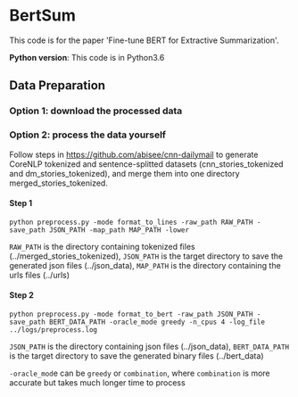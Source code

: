 # BertSum


This code is for the paper 'Fine-tune BERT for Extractive Summarization'.

**Python version**: This code is in Python3.6

## Data Preparation
### Option 1: download the processed data

### Option 2: process the data yourself


Follow steps in https://github.com/abisee/cnn-dailymail to generate CoreNLP tokenized and sentence-splitted datasets (cnn_stories_tokenized and dm_stories_tokenized), and merge them into one directory merged_stories_tokenized.

#### Step 1
 
```
python preprocess.py -mode format_to_lines -raw_path RAW_PATH -save_path JSON_PATH -map_path MAP_PATH -lower 
```

`RAW_PATH` is the directory containing tokenized files (../merged_stories_tokenized), `JSON_PATH` is the target directory to save the generated json files (../json_data), `MAP_PATH` is the  directory containing the urls files (../urls)

#### Step 2

```
python preprocess.py -mode format_to_bert -raw_path JSON_PATH -save_path BERT_DATA_PATH -oracle_mode greedy -n_cpus 4 -log_file ../logs/preprocess.log
```

`JSON_PATH` is the directory containing json files (../json_data), `BERT_DATA_PATH` is the target directory to save the generated binary files (../bert_data)

`-oracle_mod`e can be `greedy` or `combination`, where `combination` is more accurate but takes much longer time to process 
